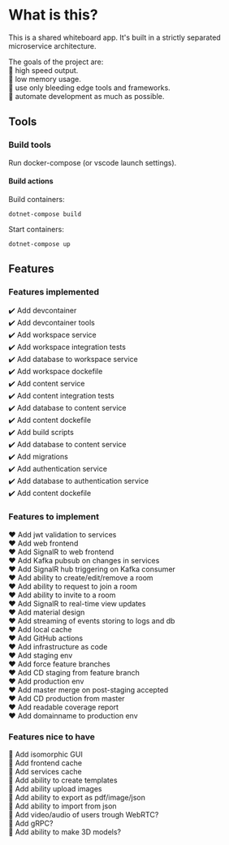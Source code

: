 # What is this?

This is a shared whiteboard app. It's built in a strictly separated microservice architecture.

The goals of the project are:<br/>
🚀 high speed output.<br/>
💾 low memory usage.<br/>
🌈 use only bleeding edge tools and frameworks.<br/>
🤖 automate development as much as possible.<br/>

## Tools

### Build tools

Run docker-compose (or vscode launch settings).

#### Build actions

Build containers:
```
dotnet-compose build
```

Start containers:
```
dotnet-compose up
```

## Features

### Features implemented

✔️ Add devcontainer<br/>
✔️ Add devcontainer tools<br/>
✔️ Add workspace service<br/>
✔️ Add workspace integration tests<br/>
✔️ Add database to workspace service<br/>
✔️ Add workspace dockefile<br/>
✔️ Add content service<br/>
✔️ Add content integration tests<br/>
✔️ Add database to content service<br/>
✔️ Add content dockefile<br/>
✔️ Add build scripts<br/>
✔️ Add database to content service<br/>
✔️ Add migrations<br/>
✔️ Add authentication service<br/>
✔️ Add database to authentication service<br/>
✔️ Add content dockefile<br/>

### Features to implement

❤️ Add jwt validation to services<br/>
❤️ Add web frontend<br/>
❤️ Add SignalR to web frontend<br/>
❤️ Add Kafka pubsub on changes in services<br/>
❤️ Add SignalR hub triggering on Kafka consumer<br/>
❤️ Add ability to create/edit/remove a room<br/>
❤️ Add ability to request to join a room<br/>
❤️ Add ability to invite to a room<br/>
❤️ Add SignalR to real-time view updates<br/>
❤️ Add material design<br/>
❤️ Add streaming of events storing to logs and db<br/>
❤️ Add local cache<br/>
❤️ Add GitHub actions<br/>
❤️ Add infrastructure as code<br/>
❤️ Add staging env<br/>
❤️ Add force feature branches<br/>
❤️ Add CD staging from feature branch<br/>
❤️ Add production env<br/>
❤️ Add master merge on post-staging accepted<br/>
❤️ Add CD production from master<br/>
❤️ Add readable coverage report<br/>
❤️ Add domainname to production env<br/>

### Features nice to have

💎 Add isomorphic GUI<br/>
💎 Add frontend cache<br/>
💎 Add services cache<br/>
💎 Add ability to create templates<br/>
💎 Add ability upload images<br/>
💎 Add ability to export as pdf/image/json<br/>
💎 Add ability to import from json<br/>
💎 Add video/audio of users trough WebRTC?<br/>
💎 Add gRPC?<br/>
💎 Add ability to make 3D models?
